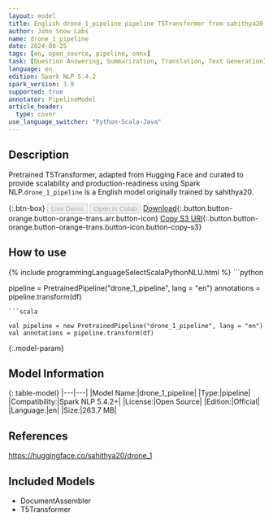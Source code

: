 ```yaml
---
layout: model
title: English drone_1_pipeline pipeline T5Transformer from sahithya20
author: John Snow Labs
name: drone_1_pipeline
date: 2024-08-25
tags: [en, open_source, pipeline, onnx]
task: [Question Answering, Summarization, Translation, Text Generation]
language: en
edition: Spark NLP 5.4.2
spark_version: 3.0
supported: true
annotator: PipelineModel
article_header:
  type: cover
use_language_switcher: "Python-Scala-Java"
---
```


## Description

Pretrained T5Transformer, adapted from Hugging Face and curated to provide scalability and production-readiness using Spark NLP.`drone_1_pipeline` is a English model originally trained by sahithya20.

{:.btn-box}
<button class="button button-orange" disabled>Live Demo</button>
<button class="button button-orange" disabled>Open in Colab</button>
[Download](https://s3.amazonaws.com/auxdata.johnsnowlabs.com/public/models/drone_1_pipeline_en_5.4.2_3.0_1724619196993.zip){:.button.button-orange.button-orange-trans.arr.button-icon}
[Copy S3 URI](s3://auxdata.johnsnowlabs.com/public/models/drone_1_pipeline_en_5.4.2_3.0_1724619196993.zip){:.button.button-orange.button-orange-trans.button-icon.button-copy-s3}

## How to use



<div class="tabs-box" markdown="1">
{% include programmingLanguageSelectScalaPythonNLU.html %}
```python

pipeline = PretrainedPipeline("drone_1_pipeline", lang = "en")
annotations =  pipeline.transform(df)   

```
```scala

val pipeline = new PretrainedPipeline("drone_1_pipeline", lang = "en")
val annotations = pipeline.transform(df)

```
</div>

{:.model-param}
## Model Information

{:.table-model}
|---|---|
|Model Name:|drone_1_pipeline|
|Type:|pipeline|
|Compatibility:|Spark NLP 5.4.2+|
|License:|Open Source|
|Edition:|Official|
|Language:|en|
|Size:|263.7 MB|

## References

https://huggingface.co/sahithya20/drone_1

## Included Models

- DocumentAssembler
- T5Transformer
